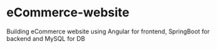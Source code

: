 # eCommerce-website
Building eCommerce website using Angular for frontend, SpringBoot for backend and MySQL for DB
